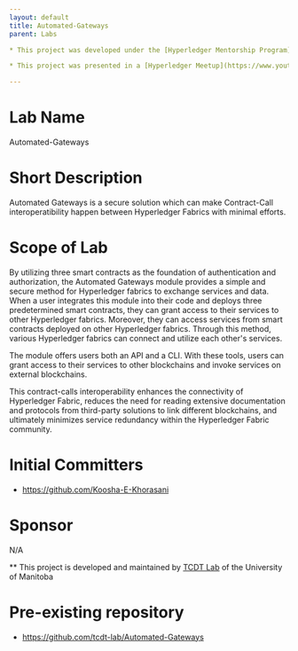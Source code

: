 ```yaml
---
layout: default
title: Automated-Gateways
parent: Labs

* This project was developed under the [Hyperledger Mentorship Program](https://wiki.hyperledger.org/display/INTERN/Automated+gateways+through+smart+contracts)

* This project was presented in a [Hyperledger Meetup](https://www.youtube.com/live/zVNNh5OCplM?feature=shared)

---
```

# Lab Name
 Automated-Gateways
# Short Description
Automated Gateways is a secure solution which can make Contract-Call interoperatibility happen between Hyperledger Fabrics with minimal efforts. 

# Scope of Lab
By utilizing three smart contracts as the foundation of authentication and authorization, the Automated Gateways module provides a simple and secure method for Hyperledger fabrics to exchange services and data. When a user integrates this module into their code and deploys three predetermined smart contracts, they can grant access to their services to other Hyperledger fabrics. Moreover, they can access services from smart contracts deployed on other Hyperledger fabrics. Through this method, various Hyperledger fabrics can connect and utilize each other's services.

The module offers users both an API and a CLI. With these tools, users can grant access to their services to other blockchains and invoke services on external blockchains.

This contract-calls interoperability enhances the connectivity of Hyperledger Fabric, reduces the need for reading extensive documentation and protocols from third-party solutions to link different blockchains, and ultimately minimizes service redundancy within the Hyperledger Fabric community.




# Initial Committers
- https://github.com/Koosha-E-Khorasani



# Sponsor
N/A

** This project is developed and maintained by [TCDT Lab](https://tcdt.ca/) of the University of Manitoba

# Pre-existing repository

- https://github.com/tcdt-lab/Automated-Gateways
